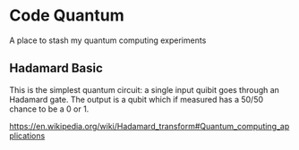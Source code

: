 # Code Quantum

A place to stash my quantum computing experiments

## Hadamard Basic

This is the simplest quantum circuit: a single input quibit goes through an Hadamard gate. The output is a qubit which if measured has a 50/50 chance to be a 0 or 1.

https://en.wikipedia.org/wiki/Hadamard_transform#Quantum_computing_applications
